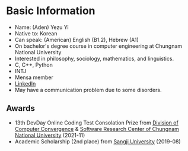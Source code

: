 # Basic Information
- Name\: (Aden) Yezu Yi
- Native to\: Korean
- Can speak\: (American) English (B1.2), Hebrew (A1)
- On bachelor's degree course in computer engineering at Chungnam National University
- Interested in philosophy, sociology, mathematics, and linguistics.
- C, C++, Python
- INTJ
- Mensa member
- [LinkedIn](https://www.linkedin.com/in/yezu-yi/)
- May have a communication problem due to some disorders.
## Awards
- 13th DevDay Online Coding Test Consolation Prize from [Division of Computer Convergence](https://computer.cnu.ac.kr/computer/index.do) & [Software Research Center of Chungnam National University](https://sorec.cnu.ac.kr/sorec/index.do) (2021-11)
- Academic Scholarship (2nd place) from [Sangji University](https://www.sangji.ac.kr/kor/index.do) (2019-08)
